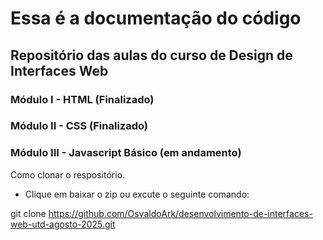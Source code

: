 # Essa é a documentação do código

## Repositório das aulas do curso de Design de Interfaces Web

### Módulo I - HTML (Finalizado)

### Módulo II - CSS (Finalizado)

### Módulo III - Javascript Básico (em andamento)

Como clonar o respositório. 

- Clique em baixar o zip ou excute o seguinte comando:

git clone https://github.com/OsvaldoArk/desenvolvimento-de-interfaces-web-utd-agosto-2025.git